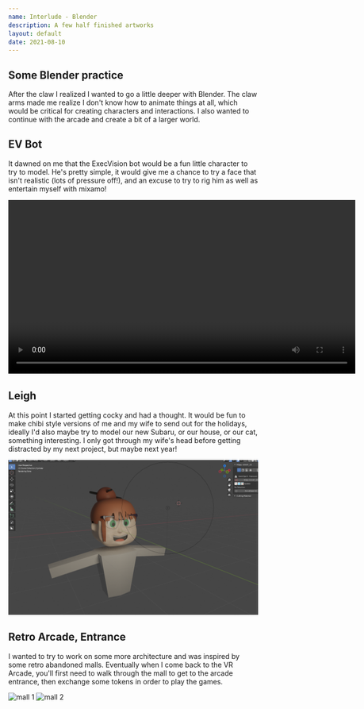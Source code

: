 ```yaml
---
name: Interlude - Blender
description: A few half finished artworks
layout: default
date: 2021-08-10
---
```


## Some Blender practice

After the claw I realized I wanted to go a little deeper with Blender. The claw arms made me realize I don't know how to animate things at all, which would be critical for creating characters and interactions. I also wanted to continue with the arcade and create a bit of a larger world.

## EV Bot

It dawned on me that the ExecVision bot would be a fun little character to try to model. He's pretty simple, it would give me a chance to try a face that isn't realistic (lots of pressure off!), and an excuse to try to rig him as well as entertain myself with mixamo!

<video controls width='700'>
    <source src="/assets/blender/ev-dancing.mp4">
</video>

## Leigh

At this point I started getting cocky and had a thought. It would be fun to make chibi style versions of me and my wife to send out for the holidays, ideally I'd also maybe try to model our new Subaru, or our house, or our cat, something interesting. I only got through my wife's head before getting distracted by my next project, but maybe next year!

![leigh](/assets/blender/leigh.png)

## Retro Arcade, Entrance

I wanted to try to work on some more architecture and was inspired by some retro abandoned malls. Eventually when I come back to the VR Arcade, you'll first need to walk through the mall to get to the arcade entrance, then exchange some tokens in order to play the games.

![mall 1](/assets/blender/mall-1.png)
![mall 2](/assets/blender/mall-2.png)